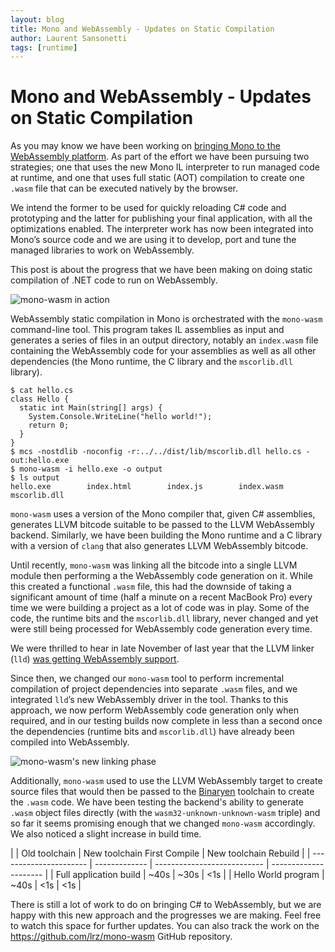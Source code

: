 ```yaml
---
layout: blog
title: Mono and WebAssembly - Updates on Static Compilation
author: Laurent Sansonetti
tags: [runtime]
---
```


# Mono and WebAssembly - Updates on Static Compilation

As you may know we have been working on [bringing Mono to the
WebAssembly platform](http://www.mono-project.com/news/2017/08/09/hello-webassembly).
As part of the effort we have been pursuing two strategies; one that
uses the new Mono IL interpreter to run managed code at runtime, and
one that uses full static (AOT) compilation to create one `.wasm` file
that can be executed natively by the browser.

We intend the former to be used for quickly reloading C# code and
prototyping and the latter for publishing your final application, with
all the optimizations enabled.  The interpreter work has now been
integrated into Mono’s source code and we are using it to develop,
port and tune the managed libraries to work on WebAssembly.

This post is about the progress that we have been making on doing
static compilation of .NET code to run on WebAssembly.

![mono-wasm in action](https://d2mxuefqeaa7sj.cloudfront.net/s_1B65124B0073CE294C70729B88F773366C5989AFAC363CB3C99279E1C86FF6C0_1516019889874_Untitled+Diagram+3.png)

WebAssembly static compilation in Mono is orchestrated with the
`mono-wasm` command-line tool. This program takes IL assemblies as
input and generates a series of files in an output directory, notably
an `index.wasm` file containing the WebAssembly code for your
assemblies as well as all other dependencies (the Mono runtime, the C
library and the `mscorlib.dll` library).


    $ cat hello.cs 
    class Hello {
      static int Main(string[] args) {
        System.Console.WriteLine("hello world!");
        return 0;
      }
    }
    $ mcs -nostdlib -noconfig -r:../../dist/lib/mscorlib.dll hello.cs -out:hello.exe
    $ mono-wasm -i hello.exe -o output
    $ ls output
    hello.exe        index.html        index.js        index.wasm        mscorlib.dll

`mono-wasm` uses a version of the Mono compiler that, given C#
assemblies, generates LLVM bitcode suitable to be passed to the LLVM
WebAssembly backend. Similarly, we have been building the Mono runtime
and a C library with a version of `clang` that also generates LLVM
WebAssembly bitcode.

Until recently, `mono-wasm` was linking all the bitcode into a single
LLVM module then performing a the WebAssembly code generation on
it. While this created a functional `.wasm` file, this had the
downside of taking a significant amount of time (half a minute on a
recent MacBook Pro) every time we were building a project as a lot of
code was in play. Some of the code, the runtime bits and the
`mscorlib.dll` library, never changed and yet were still being
processed for WebAssembly code generation every time.

We were thrilled to hear in late November of last year that the LLVM
linker (`lld`) [was getting WebAssembly
support](https://lld.llvm.org/WebAssembly.html).

Since then, we changed our `mono-wasm` tool to perform incremental
compilation of project dependencies into separate `.wasm` files, and
we integrated `lld`’s new WebAssembly driver in the tool. Thanks to
this approach, we now perform WebAssembly code generation only when
required, and in our testing builds now complete in less than a second
once the dependencies (runtime bits and `mscorlib.dll`) have already
been compiled into WebAssembly.


![mono-wasm's new linking phase](https://d2mxuefqeaa7sj.cloudfront.net/s_1B65124B0073CE294C70729B88F773366C5989AFAC363CB3C99279E1C86FF6C0_1516019734731_Untitled+Diagram+2.png)


Additionally, `mono-wasm` used to use the LLVM WebAssembly target to
create source files that would then be passed to the
[Binaryen](https://github.com/WebAssembly/binaryen) toolchain to
create the `.wasm` code.  We have been testing the backend's ability
to generate `.wasm` object files directly (with the
`wasm32-unknown-unknown-wasm` triple) and so far it seems promising
enough that we changed `mono-wasm` accordingly. We also noticed a
slight increase in build time.

|                        | Old toolchain | New toolchain
First Compile | New toolchain
Rebuild |
| ---------------------- | ------------- | --------------------------- | --------------------- |
| Full application build | ~40s          | ~30s                        | <1s                   |
| Hello World program    | ~40s          | <1s                         | <1s                   |


There is still a lot of work to do on bringing C# to WebAssembly, but
we are happy with this new approach and the progresses we are
making. Feel free to watch this space for further updates. You can
also track the work on the https://github.com/lrz/mono-wasm GitHub
repository.

